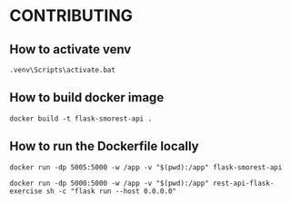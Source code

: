 # CONTRIBUTING

## How to activate venv

```
.venv\Scripts\activate.bat
```

## How to build docker image

```
docker build -t flask-smorest-api .
```

## How to run the Dockerfile locally

```
docker run -dp 5005:5000 -w /app -v "$(pwd):/app" flask-smorest-api

docker run -dp 5000:5000 -w /app -v "$(pwd):/app" rest-api-flask-exercise sh -c "flask run --host 0.0.0.0"
```
